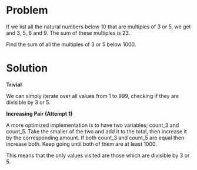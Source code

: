 # Problem

If we list all the natural numbers below 10 that are multiples of 3 or 5, we get and 3, 5, 6 and 9. The sum of these multiples is 23.

Find the sum of all the multiples of 3 or 5 below 1000.

# Solution

**Trivial**

We can simply iterate over all values from 1 to 999, checking if they are divisible by 3 or 5.

**Increasing Pair (Attempt 1)**

A more optimized implementation is to have two variables; count_3 and count_5.
Take the smaller of the two and add it to the total, then increase it by the corresponding amount.
If both count_3 and count_5 are equal then increase both.
Keep going until both of them are at least 1000.

This means that the only values visited are those which are divisible by 3 or 5.